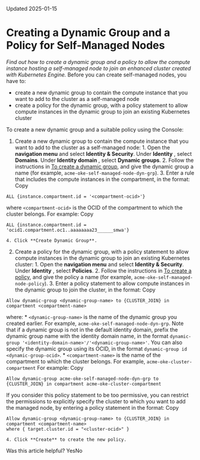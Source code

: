Updated 2025-01-15
# Creating a Dynamic Group and a Policy for Self-Managed Nodes
_Find out how to create a dynamic group and a policy to allow the compute instance hosting a self-managed node to join an enhanced cluster created with Kubernetes Engine._
Before you can create self-managed nodes, you have to:
  * create a new dynamic group to contain the compute instance that you want to add to the cluster as a self-managed node
  * create a policy for the dynamic group, with a policy statement to allow compute instances in the dynamic group to join an existing Kubernetes cluster


To create a new dynamic group and a suitable policy using the Console:
  1. Create a new dynamic group to contain the compute instance that you want to add to the cluster as a self-managed node:
    1. Open the **navigation menu** and select **Identity & Security**. Under **Identity** , select **Domains**. Under **Identity domain** , select **Dynamic groups**. 
    2. Follow the instructions in [To create a dynamic group](https://docs.oracle.com/iaas/Content/Identity/Tasks/managingdynamicgroups.htm#To), and give the dynamic group a name (for example, `acme-oke-self-managed-node-dyn-grp`).
    3. Enter a rule that includes the compute instances in the compartment, in the format:
Copy
```
ALL {instance.compartment.id = '<compartment-ocid>'}
```

where `<compartment-ocid>` is the OCID of the compartment to which the cluster belongs.
For example:
Copy
```
ALL {instance.compartment.id = 'ocid1.compartment.oc1..aaaaaaaa23______smwa'}
```

    4. Click **Create Dynamic Group**.
  2. Create a policy for the dynamic group, with a policy statement to allow compute instances in the dynamic group to join an existing Kubernetes cluster:
    1. Open the **navigation menu** and select **Identity & Security**. Under **Identity** , select **Policies**.
    2. Follow the instructions in [To create a policy](https://docs.oracle.com/iaas/Content/Identity/Tasks/managingpolicies.htm#To_create_a_policy), and give the policy a name (for example, `acme-oke-self-managed-node-policy`).
    3. Enter a policy statement to allow compute instances in the dynamic group to join the cluster, in the format:
Copy
```
Allow dynamic-group <dynamic-group-name> to {CLUSTER_JOIN} in compartment <compartment-name>

```

where:
       * `<dynamic-group-name>` is the name of the dynamic group you created earlier. For example, `acme-oke-self-managed-node-dyn-grp`. Note that if a dynamic group is not in the default identity domain, prefix the dynamic group name with the identity domain name, in the format `dynamic-group '<identity-domain-name>'/'<dynamic-group-name>'`. You can also specify the dynamic group using its OCID, in the format `dynamic-group id <dynamic-group-ocid>`.
       * `<compartment-name>` is the name of the compartment to which the cluster belongs. For example, `acme-oke-cluster-compartment`
For example:
Copy
```
Allow dynamic-group acme-oke-self-managed-node-dyn-grp to {CLUSTER_JOIN} in compartment acme-oke-cluster-compartment
```

If you consider this policy statement to be too permissive, you can restrict the permissions to explicitly specify the cluster to which you want to add the managed node, by entering a policy statement in the format:
Copy
```
Allow dynamic-group <dynamic-group-name> to {CLUSTER_JOIN} in compartment <compartment-name>
where { target.cluster.id = "<cluster-ocid>" }
```

    4. Click **Create** to create the new policy.


Was this article helpful?
YesNo

